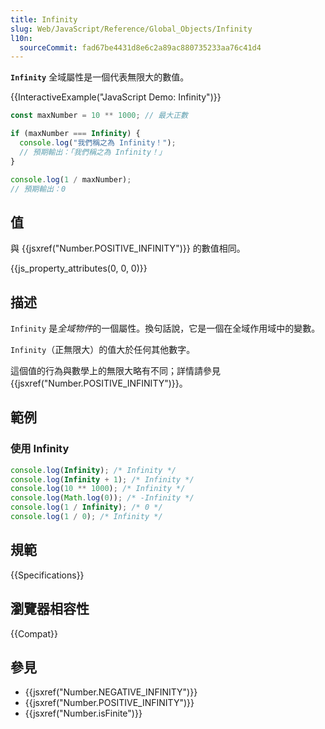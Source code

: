 ```yaml
---
title: Infinity
slug: Web/JavaScript/Reference/Global_Objects/Infinity
l10n:
  sourceCommit: fad67be4431d8e6c2a89ac880735233aa76c41d4
---
```


**`Infinity`** 全域屬性是一個代表無限大的數值。

{{InteractiveExample("JavaScript Demo: Infinity")}}

```js interactive-example
const maxNumber = 10 ** 1000; // 最大正數

if (maxNumber === Infinity) {
  console.log("我們稱之為 Infinity！");
  // 預期輸出：「我們稱之為 Infinity！」
}

console.log(1 / maxNumber);
// 預期輸出：0
```

## 值

與 {{jsxref("Number.POSITIVE_INFINITY")}} 的數值相同。

{{js_property_attributes(0, 0, 0)}}

## 描述

`Infinity` 是*全域物件*的一個屬性。換句話說，它是一個在全域作用域中的變數。

`Infinity`（正無限大）的值大於任何其他數字。

這個值的行為與數學上的無限大略有不同；詳情請參見 {{jsxref("Number.POSITIVE_INFINITY")}}。

## 範例

### 使用 Infinity

```js
console.log(Infinity); /* Infinity */
console.log(Infinity + 1); /* Infinity */
console.log(10 ** 1000); /* Infinity */
console.log(Math.log(0)); /* -Infinity */
console.log(1 / Infinity); /* 0 */
console.log(1 / 0); /* Infinity */
```

## 規範

{{Specifications}}

## 瀏覽器相容性

{{Compat}}

## 參見

- {{jsxref("Number.NEGATIVE_INFINITY")}}
- {{jsxref("Number.POSITIVE_INFINITY")}}
- {{jsxref("Number.isFinite")}}
